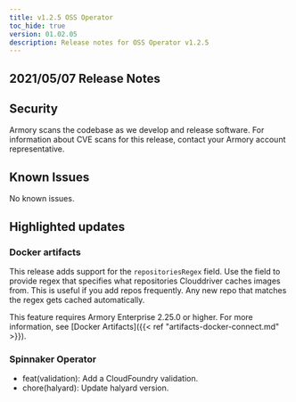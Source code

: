 ```yaml
---
title: v1.2.5 OSS Operator
toc_hide: true
version: 01.02.05
description: Release notes for OSS Operator v1.2.5
---
```


## 2021/05/07 Release Notes

## Security

Armory scans the codebase as we develop and release software. For information about CVE scans for this release, contact your Armory account representative.

## Known Issues
No known issues.

## Highlighted updates

### Docker artifacts

This release adds support for the `repositoriesRegex` field. Use the field to provide regex that specifies what repositories Clouddriver caches images from. This is useful if you add repos frequently. Any new repo that matches the regex gets cached automatically.

This feature requires Armory Enterprise 2.25.0 or higher. For more information, see [Docker Artifacts]({{< ref "artifacts-docker-connect.md" >}}).

### Spinnaker Operator

* feat(validation): Add a CloudFoundry validation.
* chore(halyard): Update halyard version.
